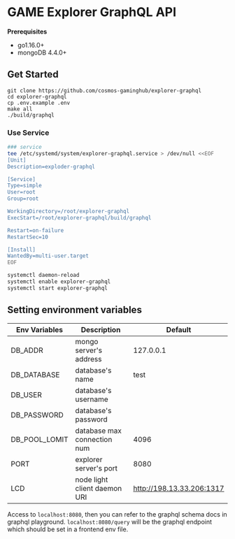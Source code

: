 # GAME Explorer GraphQL API

**Prerequisites**
* go1.16.0+
* mongoDB 4.4.0+

## Get Started
```
git clone https://github.com/cosmos-gaminghub/explorer-graphql
cd explorer-graphql
cp .env.example .env
make all
./build/graphql
```

### Use Service
```sh
### service
tee /etc/systemd/system/explorer-graphql.service > /dev/null <<EOF
[Unit]
Description=exploder-graphql

[Service]
Type=simple
User=root
Group=root

WorkingDirectory=/root/explorer-graphql
ExecStart=/root/explorer-graphql/build/graphql

Restart=on-failure
RestartSec=10

[Install]
WantedBy=multi-user.target
EOF

systemctl daemon-reload
systemctl enable explorer-graphql
systemctl start explorer-graphql
```

## Setting environment variables

Env Variables| Description | Default
------------------ | ---------------------------- | --------
DB_ADDR            | mongo server's address       | 127.0.0.1
DB_DATABASE        | database's name              | test
DB_USER            | database's username          |
DB_PASSWORD        | database's password          |
DB_POOL_LOMIT      | database max connection num  | 4096
PORT               | explorer server's port       | 8080
LCD                | node light client daemon URI | http://198.13.33.206:1317

Access to `localhost:8080`, then you can refer to the graphql schema docs in graphql playground. `localhost:8080/query` will be the graphql endpoint which should be set in a frontend env file.
